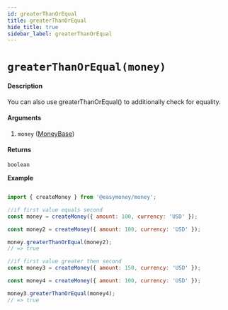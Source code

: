 ```yaml
---
id: greaterThanOrEqual
title: greaterThanOrEqual
hide_title: true
sidebar_label: greaterThanOrEqual
---
```



# `greaterThanOrEqual(money)`

#### Description

You can also use greaterThanOrEqual() to additionally check for equality.

#### Arguments

1. `money` ([MoneyBase](Description.md#moneybase))

#### Returns

`boolean`


**Example**

```js

import { createMoney } from '@easymoney/money';

//if first value equals second
const money = createMoney({ amount: 100, currency: 'USD' });

const money2 = createMoney({ amount: 100, currency: 'USD' });

money.greaterThanOrEqual(money2);
// => true

//if first value greater then second
const money3 = createMoney({ amount: 150, currency: 'USD' });

const money4 = createMoney({ amount: 100, currency: 'USD' });

money3.greaterThanOrEqual(money4);
// => true

```
